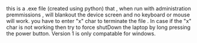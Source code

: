 this is a .exe file (created using python) that , when run with administration premmissions , will blankout the device screen and no keyboard or mouse will work. you have to enter "x" char to terminate the file .
In case if the "x" char is not working then try to force shutDown the laptop by long pressing the power button.
Version 1 is only compatable for windows.
